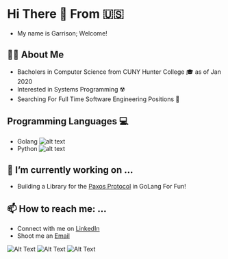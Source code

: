 # Hi There 👋 From 🇺🇸
- My name is Garrison; Welcome! 

## 👨‍💻 About Me 
  - Bacholers in Computer Science from CUNY Hunter College 🎓 as of Jan 2020
  - Interested in Systems Programming ☢️  
  - Searching For Full Time Software Engineering Positions 🔭 
  
## Programming Languages 💻 
- Golang ![alt text](https://github.com/egonelbre/gophers/blob/master/icon/icons.svg)
- Python ![alt text](https://icons.iconarchive.com/icons/cornmanthe3rd/plex/128/Other-python-icon.png)
 
## 🚀 I’m currently working on ...
  - Building a Library for the [Paxos Protocol](https://en.wikipedia.org/wiki/Paxos_(computer_science)) in GoLang For Fun!
 
## 📫 How to reach me: ...
  - Connect with me on [LinkedIn](https://www.linkedin.com/in/gtshepard/) 
  - Shoot me an [Email](shepard.garrison.t@gmail.com)

![Alt Text](https://marcofranssen.nl/images/951957866431d77793480aba8bb624da2f6b3fb2.gif)
![Alt Text](https://media.giphy.com/media/KAq5w47R9rmTuvWOWa/giphy.gif)
![Alt Text](https://dcwmedia.com/wp-content/uploads/2017/02/Hunter-College-CUNY-300x83.jpg)
